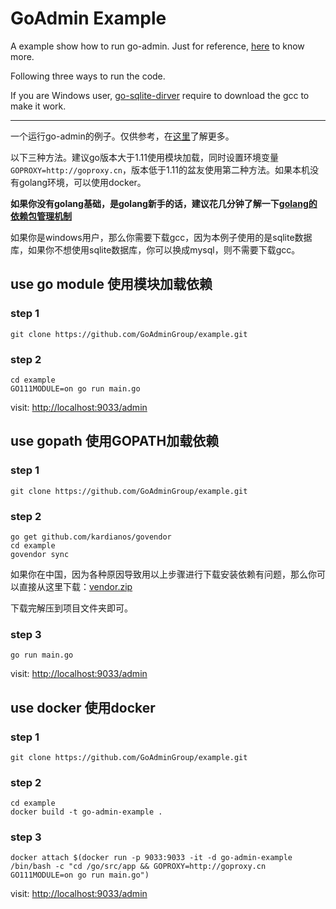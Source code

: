 # GoAdmin Example

A example show how to run go-admin. Just for reference, [here](http://www.go-admin.cn/en) to know more.

Following three ways to run the code.

If you are Windows user, [go-sqlite-dirver](https://github.com/mattn/go-sqlite3) require to download the gcc to make it work.

---

一个运行go-admin的例子。仅供参考，在[这里](http://www.go-admin.cn)了解更多。

以下三种方法。建议go版本大于1.11使用模块加载，同时设置环境变量```GOPROXY=http://goproxy.cn```，版本低于1.11的盆友使用第二种方法。如果本机没有golang环境，可以使用docker。

**如果你没有golang基础，是golang新手的话，建议花几分钟了解一下[golang的依赖包管理机制](https://ms.logger.im/search?q=golang%20%E4%BE%9D%E8%B5%96%E7%AE%A1%E7%90%86)**

如果你是windows用户，那么你需要下载gcc，因为本例子使用的是sqlite数据库，如果你不想使用sqlite数据库，你可以换成mysql，则不需要下载gcc。

## use go module 使用模块加载依赖

### step 1

```shell
git clone https://github.com/GoAdminGroup/example.git
```

### step 2

```shell
cd example
GO111MODULE=on go run main.go
```

visit: [http://localhost:9033/admin](http://localhost:9033/admin)

## use gopath 使用GOPATH加载依赖

### step 1

```shell
git clone https://github.com/GoAdminGroup/example.git
```

### step 2

```shell
go get github.com/kardianos/govendor
cd example
govendor sync
```

如果你在中国，因为各种原因导致用以上步骤进行下载安装依赖有问题，那么你可以直接从这里下载：[vendor.zip](http://file.go-admin.cn/go_admin/vendor/v1_0_7/vendor.zip)

下载完解压到项目文件夹即可。

### step 3

```shell
go run main.go
```

visit: [http://localhost:9033/admin](http://localhost:9033/admin)

## use docker 使用docker

### step 1

```shell
git clone https://github.com/GoAdminGroup/example.git
```

### step 2

```shell
cd example
docker build -t go-admin-example .
```

### step 3

```shell
docker attach $(docker run -p 9033:9033 -it -d go-admin-example /bin/bash -c "cd /go/src/app && GOPROXY=http://goproxy.cn GO111MODULE=on go run main.go")
```

visit: [http://localhost:9033/admin](http://localhost:9033/admin)